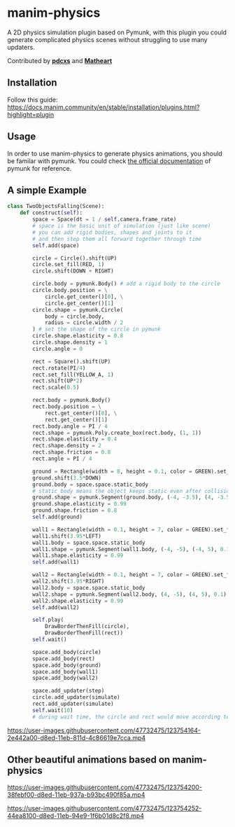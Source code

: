 # manim-physics
A 2D physics simulation plugin based on Pymunk, with this plugin you could generate complicated physics scenes without struggling to use many updaters.

Contributed by [**pdcxs**](https://github.com/pdcxs) and [**Matheart**](https://github.com/Matheart)

## Installation
Follow this guide: https://docs.manim.community/en/stable/installation/plugins.html?highlight=plugin

## Usage
In order to use manim-physics to generate physics animations, you should be familar with pymunk.
You could check [the official documentation](http://www.pymunk.org/en/latest/pymunk.html) of pymunk for reference.

## A simple Example 

```py
class TwoObjectsFalling(Scene):
    def construct(self):
        space = Space(dt = 1 / self.camera.frame_rate) 
        # space is the basic unit of simulation (just like scene)
        # you can add rigid bodies, shapes and joints to it 
        # and then step them all forward together through time
        self.add(space)

        circle = Circle().shift(UP)
        circle.set_fill(RED, 1)
        circle.shift(DOWN + RIGHT)

        circle.body = pymunk.Body() # add a rigid body to the circle
        circle.body.position = \
            circle.get_center()[0], \
            circle.get_center()[1]
        circle.shape = pymunk.Circle(
            body = circle.body,
            radius = circle.width / 2
        ) # set the shape of the circle in pymunk
        circle.shape.elasticity = 0.8
        circle.shape.density = 1
        circle.angle = 0

        rect = Square().shift(UP)
        rect.rotate(PI/4)
        rect.set_fill(YELLOW_A, 1)
        rect.shift(UP*2)
        rect.scale(0.5)

        rect.body = pymunk.Body()
        rect.body.position = \
            rect.get_center()[0], \
            rect.get_center()[1]
        rect.body.angle = PI / 4
        rect.shape = pymunk.Poly.create_box(rect.body, (1, 1))
        rect.shape.elasticity = 0.4
        rect.shape.density = 2
        rect.shape.friction = 0.8
        rect.angle = PI / 4

        ground = Rectangle(width = 8, height = 0.1, color = GREEN).set_fill(GREEN, 1)
        ground.shift(3.5*DOWN)
        ground.body = space.space.static_body 
        # static body means the object keeps static even after collision
        ground.shape = pymunk.Segment(ground.body, (-4, -3.5), (4, -3.5), 0.1)
        ground.shape.elasticity = 0.99
        ground.shape.friction = 0.8
        self.add(ground)

        wall1 = Rectangle(width = 0.1, height = 7, color = GREEN).set_fill(GREEN, 1)
        wall1.shift(3.95*LEFT)
        wall1.body = space.space.static_body
        wall1.shape = pymunk.Segment(wall1.body, (-4, -5), (-4, 5), 0.1)
        wall1.shape.elasticity = 0.99
        self.add(wall1)

        wall2 = Rectangle(width = 0.1, height = 7, color = GREEN).set_fill(GREEN, 1)
        wall2.shift(3.95*RIGHT) 
        wall2.body = space.space.static_body
        wall2.shape = pymunk.Segment(wall2.body, (4, -5), (4, 5), 0.1)
        wall2.shape.elasticity = 0.99
        self.add(wall2)

        self.play(
            DrawBorderThenFill(circle),
            DrawBorderThenFill(rect))
        self.wait()

        space.add_body(circle)
        space.add_body(rect)
        space.add_body(ground)
        space.add_body(wall1)
        space.add_body(wall2)

        space.add_updater(step)
        circle.add_updater(simulate)
        rect.add_updater(simulate)
        self.wait(10)
        # during wait time, the circle and rect would move according to the simulate updater
```




https://user-images.githubusercontent.com/47732475/123754164-2e442a00-d8ed-11eb-811d-4c86619e7cca.mp4



## Other beautiful animations based on manim-physics

https://user-images.githubusercontent.com/47732475/123754200-38febf00-d8ed-11eb-937a-b93bc490f85a.mp4


https://user-images.githubusercontent.com/47732475/123754252-44ea8100-d8ed-11eb-94e9-1f6b01d8c2f8.mp4






